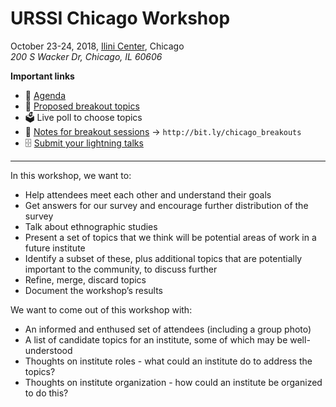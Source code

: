 # URSSI Chicago Workshop

October 23-24, 2018, [Ilini Center](https://www.google.com/maps/search/ilini+center+chicago/@37.8448988,-122.2947358,13z), Chicago   
*200 S Wacker Dr, Chicago, IL 60606*

**Important links**

- 📝 [Agenda](http://urssi.us/workshops/chicago/)  
- 💬 [Proposed breakout topics](https://github.com/si2-urssi/chicago_workshop/issues)
- 🗳 Live poll to choose topics
- 📝 [Notes for breakout sessions](http://bit.ly/chicago_breakouts) → `http://bit.ly/chicago_breakouts`
- 🗄️ [Submit your lightning talks](http://bit.ly/urssi_talks)


---


In this workshop, we want to:

* Help attendees meet each other and understand their goals
* Get answers for our survey and encourage further distribution of the survey
* Talk about ethnographic studies
* Present a set of topics that we think will be potential areas of work in a future institute
* Identify a subset of these, plus additional topics that are potentially important to the community, to discuss further
* Refine, merge, discard topics
* Document the workshop’s results

We want to come out of this workshop with:

* An informed and enthused set of attendees (including a group photo)
* A list of candidate topics for an institute, some of which may be well-understood
* Thoughts on institute roles - what could an institute do to address the topics?
* Thoughts on institute organization - how could an institute be organized to do this?

